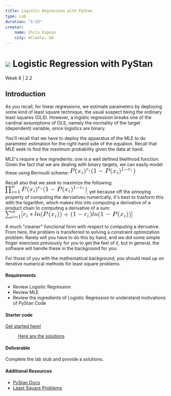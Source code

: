 ```yaml
---
title: Logistic Regression with PyStan
type: Lab
duration: "1:25"
creator:
    name: Chris Esposo
    city: Atlanta, GA
---
```



# ![](https://ga-dash.s3.amazonaws.com/production/assets/logo-9f88ae6c9c3871690e33280fcf557f33.png) Logistic Regression with PyStan
Week 8 | 2.2

## Introduction

As you recall, for linear regressions, we estimate parameters by deploying some kind of least square technique, the usual suspect being the ordinary least squares (OLS). However, a logistic regression breaks one of the cardinal assumptions of OLS, namely the normality of the target (dependent) variable, since logistics are binary.

You'll recall that we have to deploy the apparatus of the MLE to do parameter estimation for the right-hand side of the equation. Recall that MLE seek to find the maximum probability given the data at hand.

MLE's require a few ingredients: one is a well defined likelihood function. Given the fact that we are dealing with binary targets, we can easily model these using Bernoulli scheme:  ![](bernoulli_small.png)

Recall also that we seek to maximize the following: ![](maximize_small.png), yet because off the annoying property of computing the derviatives numerically, it's best to trasform this with the logarithm, which makes this into computing a derivative of a product chain to computing a derivative of a sum: ![](sum_deriv_small.png)

A much "cleaner" functional form with respect to computing a derivative. From here, the problem is transferred to solving a constraint optimization problem. Rarely will you have to do this by hand, and we did some simple finger exercises previously for you to get the feel of it, but in general, the software will handle these in the background for you.

For those of you with the mathematical background, you should read up on iterative numerical methods for least square problems.

#### Requirements
- Review Logistic Regression
- Review MLE
- Review the ingredients of Logistic Regression to understand motivations of PyStan Code

#### Starter code

[Get started here!](./code/w8-2.2-starter.ipynb)

> [Here are the solutions](./code/w8-2.2-solutions.ipynb)


#### Deliverable

Complete the lab stub and provide a solutions.

#### Additional Resources

- [PyStan Docs](https://pystan.readthedocs.io/en/latest/)
- [Least Square Problems](https://en.wikipedia.org/wiki/Least_squares)
